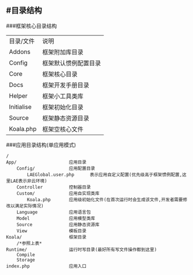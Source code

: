 #目录结构
----
###框架核心目录结构

<table>
    <tr>
        <td>目录/文件</td><td>说明</td>
    </tr>
    <tr>
        <td>Addons</td><td>框架附加库目录</td>
    </tr>
    <tr>
        <td>Config</td><td>框架默认惯例配置目录</td>
    </tr>
    <tr>
        <td>Core</td><td>框架核心目录</td>
    </tr>
    <tr>
        <td>Docs</td><td>框架开发手册目录</td>
    </tr>
    <tr>
        <td>Helper</td><td>框架小工具类库</td>
    </tr>
    <tr>
        <td>Initialise</td><td>框架初始化目录</td>
    </tr>
    <tr>
        <td>Source</td><td>框架静态资源目录</td>
    </tr>
    <tr>
        <td>Koala.php</td><td>框架空核心文件</td>
    </tr>
</table>
###应用目录结构(单应用模式)
    
    /
    App/                    应用目录
        Config/             应用配置目录
            LAEGlobal.user.php      表示应用自定义配置(优先级高于框架惯例配置,这里LAE表示非云环境)
        Controller          控制器目录
        Custom/             应用自实现类库
            Koala.php       应用级初始化文件(在首次运行时会生成该文件,开发者需要修改以满足实际情况)
        Language            应用语言包
        Model               应用模型类库
        Source              应用静态资源库
        View                模板目录
    Koala/                  框架目录
        /*参照上表*
    Runtime/                运行时写目录(最好所有写文件操作都到这里)
        Compile
        Storage
    index.php               应用入口